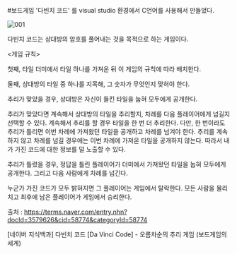 #보드게임 '다빈치 코드' 를 visual studio 환경에서 C언어를 사용해서 만들었다.

![001](https://user-images.githubusercontent.com/42164398/44131615-41072f64-a08f-11e8-8210-1c6c65f843db.jpg)

다빈치 코드는 상대방의 암호를 풀어내는 것을 목적으로 하는 게임이다. 

<게임 규칙>

첫째, 타일 더미에서 타일 하나를 가져온 뒤 이 게임의 규칙에 따라 배치한다.

둘째, 상대방의 타일 중 하나를 지목해, 그 숫자가 무엇인지 맞혀야 한다.

추리가 맞았을 경우, 상대방은 자신이 들킨 타일을 눕혀 모두에게 공개한다.

추리가 맞았다면 계속해서 상대방의 타일을 추리할지, 차례를 다음 플레이어에게 넘길지 선택할 수 있다. 
  계속해서 추리를 할 경우 타일을 한 번 더 추리한다. 다만, 한 번이라도 추리가 틀리면 이번 차례에 가져왔던 타일을 공개하고 차례를 넘겨야 한다.
  추리를 계속하지 않고 차례를 넘길 경우에는 이번 차례에 가져온 타일을 공개하지 않는다. 따라서 내가 가진 코드에 대한 정보를 덜 노출할 수 있다.

추리가 틀렸을 경우, 정답을 틀린 플레이어가 더미에서 가져왔던 타일을 눕혀 모두에게 공개한다. 그리고 다음 사람에게 차례를 넘긴다.

누군가 가진 코드가 모두 밝혀지면 그 플레이어는 게임에서 탈락한다. 모든 사람을 물리치고 최후에 남은 플레이어가 게임에서 승리한다.



출처 : https://terms.naver.com/entry.nhn?docId=3579626&cid=58774&categoryId=58774

[네이버 지식백과] 다빈치 코드 [Da Vinci Code] - 오름차순의 추리 게임 (보드게임의 세계)
